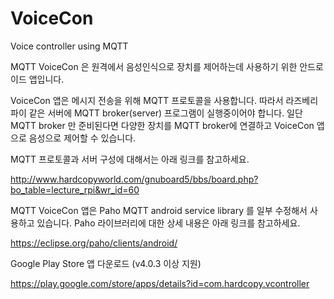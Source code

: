 # VoiceCon
Voice controller using MQTT

MQTT VoiceCon 은 원격에서 음성인식으로 장치를 제어하는데 사용하기 위한 안드로이드 앱입니다.

VoiceCon 앱은 메시지 전송을 위해 MQTT 프로토콜을 사용합니다. 따라서 라즈베리파이 같은 서버에 MQTT broker(server) 프로그램이 실행중이어야 합니다. 일단 MQTT broker 만 준비된다면 다양한 장치를 MQTT broker에 연결하고 VoiceCon 앱으로 음성으로 제어할 수 있습니다.

MQTT 프로토콜과 서버 구성에 대해서는 아래 링크를 참고하세요.

http://www.hardcopyworld.com/gnuboard5/bbs/board.php?bo_table=lecture_rpi&wr_id=60

MQTT VoiceCon 앱은 Paho MQTT android service library 를 일부 수정해서 사용하고 있습니다. Paho 라이브러리에 대한 상세 내용은 아래 링크를 참고하세요.

https://eclipse.org/paho/clients/android/

Google Play Store 앱 다운로드 (v4.0.3 이상 지원)

https://play.google.com/store/apps/details?id=com.hardcopy.vcontroller
